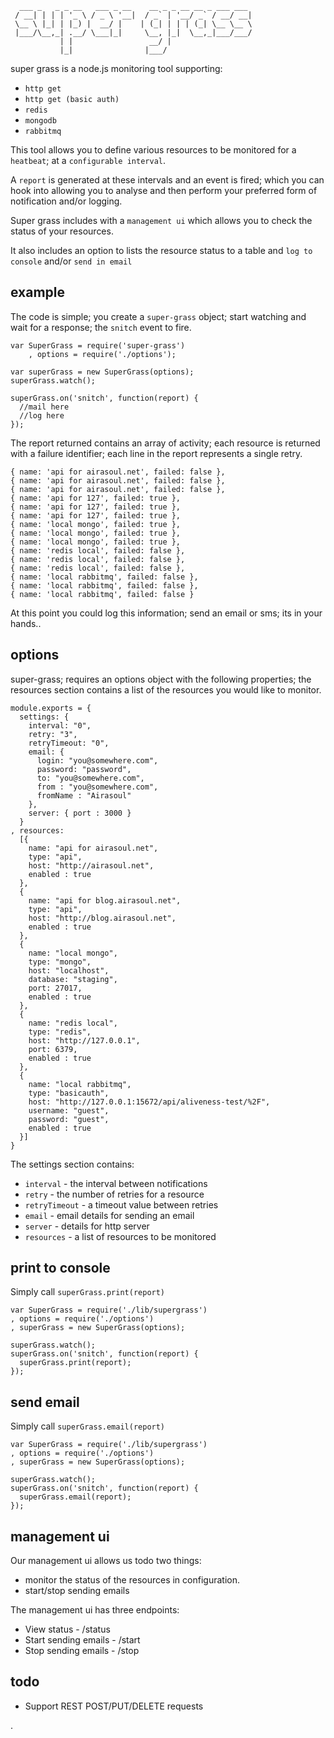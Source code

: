 
```
  ___ _   _ _ __   ___ _ __    __ _ _ __ __ _ ___ ___ 
 / __| | | | '_ \ / _ \ '__|  / _` | '__/ _` / __/ __|
 \__ \ |_| | |_) |  __/ |    | (_| | | | (_| \__ \__ \
 |___/\__,_| .__/ \___|_|     \__, |_|  \__,_|___/___/
           | |                 __/ |                  
           |_|                |___/                   
```

super grass is a node.js monitoring tool supporting:

* ```http get```
* ```http get (basic auth)```
* ```redis```
* ```mongodb```
* ```rabbitmq```

This tool allows you to define various resources to be monitored for a ```heatbeat```; at a ```configurable interval```.

A ```report``` is generated at these intervals and an event is fired; which you can hook into allowing you to analyse and then perform your preferred form of notification and/or logging.

Super grass includes with a ```management ui``` which allows you to check the status of your resources.

It also includes an option to lists the resource status to a table and ```log to console``` and/or ```send in email``` 




## example

The code is simple; you create a ```super-grass``` object; start watching and wait for a response; the ```snitch``` event to fire.

```
var SuperGrass = require('super-grass')
    , options = require('./options');

var superGrass = new SuperGrass(options);
superGrass.watch();

superGrass.on('snitch', function(report) {
  //mail here
  //log here
});
```

The report returned contains an array of activity; each resource is returned with a failure identifier; each line in the report represents a single retry.

```
{ name: 'api for airasoul.net', failed: false },
{ name: 'api for airasoul.net', failed: false },
{ name: 'api for airasoul.net', failed: false },
{ name: 'api for 127', failed: true },
{ name: 'api for 127', failed: true },
{ name: 'api for 127', failed: true },
{ name: 'local mongo', failed: true },
{ name: 'local mongo', failed: true },
{ name: 'local mongo', failed: true },
{ name: 'redis local', failed: false },
{ name: 'redis local', failed: false },
{ name: 'redis local', failed: false },
{ name: 'local rabbitmq', failed: false },
{ name: 'local rabbitmq', failed: false },
{ name: 'local rabbitmq', failed: false }
```

At this point you could log this information; send an email or sms; its in your hands..

## options

super-grass; requires an options object with the following properties; the resources section contains a list of the resources you would like to monitor.

```
module.exports = {
  settings: {
    interval: "0",
    retry: "3",
    retryTimeout: "0",
    email: {
      login: "you@somewhere.com",
      password: "password",
      to: "you@somewhere.com",
      from : "you@somewhere.com",
      fromName : "Airasoul"
    },
    server: { port : 3000 }
  }
, resources: 
  [{
    name: "api for airasoul.net",
    type: "api",
    host: "http://airasoul.net",
    enabled : true
  },
  {
    name: "api for blog.airasoul.net",
    type: "api",
    host: "http://blog.airasoul.net",
    enabled : true
  },
  { 
    name: "local mongo",
    type: "mongo",
    host: "localhost",
    database: "staging",
    port: 27017,
    enabled : true
  },
  {
    name: "redis local",
    type: "redis",
    host: "http://127.0.0.1",
    port: 6379,
    enabled : true
  },
  {
    name: "local rabbitmq",
    type: "basicauth", 
    host: "http://127.0.0.1:15672/api/aliveness-test/%2F",
    username: "guest",
    password: "guest",
    enabled : true
  }]
}
```

The settings section contains:

* ```interval``` - the interval between notifications
* ```retry``` - the number of retries for a resource
* ```retryTimeout``` - a timeout value between retries
* ```email``` - email details for sending an email
* ```server``` - details for http server
* ```resources``` - a list of resources to be monitored


## print to console


Simply call ```superGrass.print(report)```

```
var SuperGrass = require('./lib/supergrass')
, options = require('./options')
, superGrass = new SuperGrass(options);

superGrass.watch();
superGrass.on('snitch', function(report) {
  superGrass.print(report);
});
```

## send email

Simply call ```superGrass.email(report)```

```
var SuperGrass = require('./lib/supergrass')
, options = require('./options')
, superGrass = new SuperGrass(options);

superGrass.watch();
superGrass.on('snitch', function(report) {
  superGrass.email(report);
});
```

## management ui

Our management ui allows us todo two things:

* monitor the status of the resources in configuration.
* start/stop sending emails
	

The management ui has three endpoints:

* View status - /status
* Start sending emails - /start
* Stop sending emails - /stop


## todo
* Support REST POST/PUT/DELETE requests

.